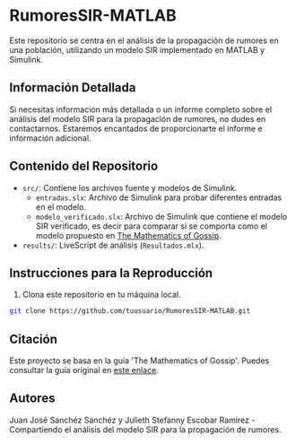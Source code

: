 # RumoresSIR-MATLAB

Este repositorio se centra en el análisis de la propagación de rumores en una población, utilizando un modelo SIR implementado en MATLAB y Simulink.
## Información Detallada

Si necesitas información más detallada o un informe completo sobre el análisis del modelo SIR para la propagación de rumores, no dudes en contactarnos. Estaremos encantados de proporcionarte el informe e información adicional.

## Contenido del Repositorio

- `src/`: Contiene los archivos fuente y modelos de Simulink.
  - `entradas.slx`: Archivo de Simulink para probar diferentes entradas en el modelo.
  - `modelo_verificado.slx`: Archivo de Simulink que contiene el modelo SIR verificado, es decir para comparar si se comporta como el modelo propuesto en [The Mathematics of Gossip](https://github.com/izabelaguiar/The-Mathematics-of-Gossip).
- `results/`: LiveScript de análisis (`Resultados.mlx`). 

## Instrucciones para la Reproducción

1. Clona este repositorio en tu máquina local.

```bash
git clone https://github.com/tuusuario/RumoresSIR-MATLAB.git

```
## Citación
Este proyecto se basa en la guía 'The Mathematics of Gossip'. Puedes consultar la guía original en [este enlace](https://github.com/izabelaguiar/The-Mathematics-of-Gossip).

## Autores

Juan José Sanchéz Sanchéz y Julieth Stefanny Escobar Ramirez - Compartiendo el análisis del modelo SIR para la propagación de rumores.

